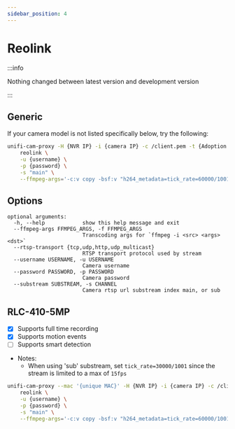 ```yaml
---
sidebar_position: 4
---
```


# Reolink

:::info

Nothing changed between latest version and development version

:::

## Generic

If your camera model is not listed specifically below, try the following:

```sh
unifi-cam-proxy -H {NVR IP} -i {camera IP} -c /client.pem -t {Adoption token} \
    reolink \
    -u {username} \
    -p {password} \
    -s "main" \
    --ffmpeg-args='-c:v copy -bsf:v "h264_metadata=tick_rate=60000/1001" -ar 32000 -ac 1 -codec:a aac -b:a 32k'
```

## Options

```text
optional arguments:
  -h, --help            show this help message and exit
  --ffmpeg-args FFMPEG_ARGS, -f FFMPEG_ARGS
                        Transcoding args for `ffmpeg -i <src> <args> <dst>`
  --rtsp-transport {tcp,udp,http,udp_multicast}
                        RTSP transport protocol used by stream
  --username USERNAME, -u USERNAME
                        Camera username
  --password PASSWORD, -p PASSWORD
                        Camera password
  --substream SUBSTREAM, -s CHANNEL
                        Camera rtsp url substream index main, or sub
```

## RLC-410-5MP

- [x] Supports full time recording
- [x] Supports motion events
- [ ] Supports smart detection
- Notes:
  - When using 'sub' substream, set `tick_rate=30000/1001` since the stream is limited to a max of `15fps`

```sh
unifi-cam-proxy --mac '{unique MAC}' -H {NVR IP} -i {camera IP} -c /client.pem -t {Adoption token} \
    reolink \
    -u {username} \
    -p {password} \
    -s "main" \
    --ffmpeg-args='-c:v copy -bsf:v "h264_metadata=tick_rate=60000/1001" -ar 32000 -ac 1 -codec:a aac -b:a 32k'
```

